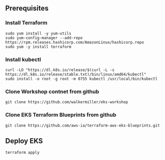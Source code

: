 ## Prerequisites
### Install Terraform
```
sudo yum install -y yum-utils
sudo yum-config-manager --add-repo https://rpm.releases.hashicorp.com/AmazonLinux/hashicorp.repo
sudo yum -y install terraform
```

### Install kubectl
```
curl -LO "https://dl.k8s.io/release/$(curl -L -s https://dl.k8s.io/release/stable.txt)/bin/linux/amd64/kubectl"
sudo install -o root -g root -m 0755 kubectl /usr/local/bin/kubectl
```

### Clone Workshop contnet from github
`git clone https://github.com/walkermiller/eks-workshop`

### Clone EKS Terraform Blueprints from github
`git clone https://github.com/aws-ia/terraform-aws-eks-blueprints.git`

## Deploy EKS

`terraform apply`